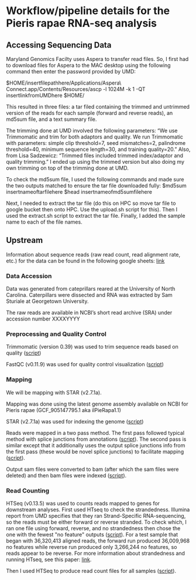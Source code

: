 # Workflow/pipeline details for the Pieris rapae RNA-seq analysis

## Accessing Sequencing Data 
Maryland Genomics Facilty uses Aspera to transfer read files. So, I first had to download files for Aspera to the MAC desktop using the following command then enter the password provided by UMD:

$HOME/insertfilepathhere/Applications/Aspera\ Connect.app/Contents/Resources/ascp -l 1024M -k 1 -QT insertlinkfromUMDhere $HOME/<filepath>

This resulted in three files: a tar filed containing the trimmed and untrimmed version of the reads for each sample (forward and reverse reads), an md5sum file, and a text summary file. 

The trimming done at UMD involved the following parameters: “We use Trimmomatic and trim for both adaptors and quality. We run Trimmomatic with parameters: simple clip threshold=7, seed mismatches=2, palindrome threshold=40, minimum sequence length=30, and training quality=20.” Also, from Lisa Sadzewicz: “Trimmed files included trimmed index/adaptor and quality trimming.” I ended up using the trimmed version but also doing my own trimming on top of the trimming done at UMD.

To check the md5sum file, I used the following commands and made sure the two outputs matched to ensure the tar file downloaded fully:
$md5sum insertnameoftarfilehere
$head insertnameofmd5sumfilehere 

Next, I needed to extract the tar file (do this on HPC so move tar file to google bucket then onto HPC. Use the upload.sh script for this). Then I used the extract.sh script to extract the tar file. Finally, I added the sample name to each of the file names. 


## Upstream 
Information about sequence reads (raw read count, read alignment rate, etc.) for the data can be found in the following google sheets: [link](https://docs.google.com/spreadsheets/d/1QJW4FL8r60wM-CdHDC86XxDxcfvSClsfac3ZJPZFG60/edit#gid=0)

### Data Accession
Data was generated from cateprillars reared at the University of North Carolina. Caterpillars were dissected and RNA was extracted by Sam Sturiale at Georgetown University.

The raw reads are available in NCBI’s short read archive (SRA) under accession number XXXXYYYY

### Preprocessing and Quality Control
Trimmomatic (version 0.39) was used to trim sequence reads based on quality ([script](https://github.com/samstur/P_rapae_RNASeq/blob/main/trim.sh))

FastQC (v0.11.9) was used for quality control visualization ([script](https://github.com/samstur/P_rapae_RNASeq/blob/main/fastqc.sh))

### Mapping
We will be mapping with STAR (v2.7.1a).

Mapping was done using the latest genome assembly available on NCBI for Pieris rapae (GCF_905147795.1 aka ilPieRapa1.1)

STAR (v2.7.1a) was used for indexing the genome ([script](https://github.com/samstur/P_rapae_RNASeq/blob/main/STAR_genomeIndex.sh))

Reads were mapped in a two pass method. The first pass followed typical method with splice junctions from annotations ([script](https://github.com/samstur/P_rapae_RNASeq/blob/main/STAR_mapping.sh)). The second pass is similar except that it additionally uses the output splice junctions info from the first pass (these would be novel splice junctions) to facilitate mapping ([script](https://github.com/samstur/P_rapae_RNASeq/blob/main/STAR_mapping_twopass.sh)). 

Output sam files were converted to bam (after which the sam files were deleted) and then bam files were indexed ([script](https://github.com/samstur/P_rapae_RNASeq/blob/main/sam2bam.sh)).

### Read Counting
HTSeq (v0.13.5) was used to counts reads mapped to genes for downstream analyses.
First used HTseq to check the strandedness. Illumina report from UMD specifies that they ran Strand-Specific RNA-sequencing, so the reads must be either forward or reverse stranded. To check which, I ran one file using forward, reverse, and no strandedness then chose the one with the fewest "no feature" outputs ([script](https://github.com/samstur/P_rapae_RNASeq/blob/main/htseq_stranded_test.sh)). For a test sample that began with 36,320,413 aligned reads, the forward run produced 36,009,968 no features while reverse run produced only 3,266,244 no features, so reads appear to be reverse. For more information about strandedness and running HTseq, see this paper: [link](https://academic.oup.com/bfg/article/19/5-6/339/5837822?login=false).

Then I used HTSeq to produce read count files for all samples ([script](https://github.com/samstur/P_rapae_RNASeq/blob/main/htseq.sh)).


